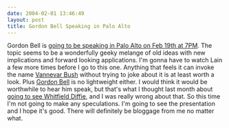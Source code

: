 ```yaml
---
date: 2004-02-01 13:46:49
layout: post
title: Gordon Bell Speaking in Palo Alto
---
```


Gordon Bell is [going to be speaking in Palo Alto on Feb 19th at 7PM](http://www.sdforum.org/SDForum/Templates/CalendarEvent.aspx?CID=1299&mo=2&yr=2004). The topic seems to be a wonderfully geeky melange of old ideas with new implications and forward looking applications. I'm gonna have to watch Lain a few more times before I go to this one. Anything that feels it can invoke the name [Vannevar Bush](http://www.ibiblio.org/pioneers/bush.html) without trying to joke about it is at least worth a look. Plus [Gordon Bell](http://research.microsoft.com/users/gbell/) is no lightweight either. I would think it would be worthwhile to hear him speak, but that's what I thought last month about [going to see Whitfield Diffie](http://www.bitsplitter.net/blog/index.php?p=122), and I was really wrong about that. So this time I'm not going to make any speculations. I'm going to see the presentation and I hope it's good. There will definitely be bloggage from me no matter what.
